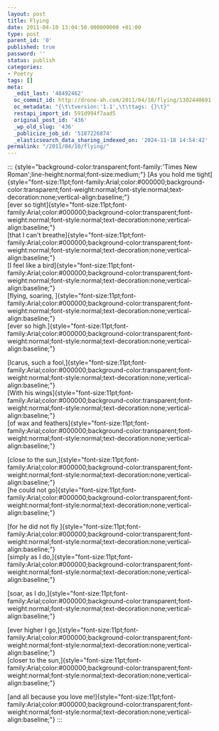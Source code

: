 ```yaml
---
layout: post
title: Flying
date: 2011-04-10 13:04:50.000000000 +01:00
type: post
parent_id: '0'
published: true
password: ''
status: publish
categories:
- Poetry
tags: []
meta:
  _edit_last: '48492462'
  oc_commit_id: http://drone-ah.com/2011/04/10/flying/1302440691
  oc_metadata: "{\t\tversion:'1.1',\t\ttags: {}\t}"
  restapi_import_id: 591d994f7aad5
  original_post_id: '436'
  _wp_old_slug: '436'
  _publicize_job_id: '5187226874'
  _elasticsearch_data_sharing_indexed_on: '2024-11-18 14:54:42'
permalink: "/2011/04/10/flying/"
---
```


::: {style="background-color:transparent;font-family:'Times New Roman';line-height:normal;font-size:medium;"}
[As you hold me
tight]{style="font-size:11pt;font-family:Arial;color:#000000;background-color:transparent;font-weight:normal;font-style:normal;text-decoration:none;vertical-align:baseline;"}\
[ever so
tight]{style="font-size:11pt;font-family:Arial;color:#000000;background-color:transparent;font-weight:normal;font-style:normal;text-decoration:none;vertical-align:baseline;"}\
[that I can't
breathe]{style="font-size:11pt;font-family:Arial;color:#000000;background-color:transparent;font-weight:normal;font-style:normal;text-decoration:none;vertical-align:baseline;"}\
[I feel like a
bird]{style="font-size:11pt;font-family:Arial;color:#000000;background-color:transparent;font-weight:normal;font-style:normal;text-decoration:none;vertical-align:baseline;"}\
[flying, soaring,
]{style="font-size:11pt;font-family:Arial;color:#000000;background-color:transparent;font-weight:normal;font-style:normal;text-decoration:none;vertical-align:baseline;"}\
[ever so
high.]{style="font-size:11pt;font-family:Arial;color:#000000;background-color:transparent;font-weight:normal;font-style:normal;text-decoration:none;vertical-align:baseline;"}

[Icarus, such a
fool,]{style="font-size:11pt;font-family:Arial;color:#000000;background-color:transparent;font-weight:normal;font-style:normal;text-decoration:none;vertical-align:baseline;"}\
[With his
wings]{style="font-size:11pt;font-family:Arial;color:#000000;background-color:transparent;font-weight:normal;font-style:normal;text-decoration:none;vertical-align:baseline;"}\
[of wax and
feathers]{style="font-size:11pt;font-family:Arial;color:#000000;background-color:transparent;font-weight:normal;font-style:normal;text-decoration:none;vertical-align:baseline;"}

[close to the
sun,]{style="font-size:11pt;font-family:Arial;color:#000000;background-color:transparent;font-weight:normal;font-style:normal;text-decoration:none;vertical-align:baseline;"}\
[he could not
go]{style="font-size:11pt;font-family:Arial;color:#000000;background-color:transparent;font-weight:normal;font-style:normal;text-decoration:none;vertical-align:baseline;"}

[for he did not fly
]{style="font-size:11pt;font-family:Arial;color:#000000;background-color:transparent;font-weight:normal;font-style:normal;text-decoration:none;vertical-align:baseline;"}\
[simply as I
do,]{style="font-size:11pt;font-family:Arial;color:#000000;background-color:transparent;font-weight:normal;font-style:normal;text-decoration:none;vertical-align:baseline;"}

[soar, as I
do,]{style="font-size:11pt;font-family:Arial;color:#000000;background-color:transparent;font-weight:normal;font-style:normal;text-decoration:none;vertical-align:baseline;"}

[ever higher I
go,]{style="font-size:11pt;font-family:Arial;color:#000000;background-color:transparent;font-weight:normal;font-style:normal;text-decoration:none;vertical-align:baseline;"}\
[closer to the
sun,]{style="font-size:11pt;font-family:Arial;color:#000000;background-color:transparent;font-weight:normal;font-style:normal;text-decoration:none;vertical-align:baseline;"}

[and all because you love
me!]{style="font-size:11pt;font-family:Arial;color:#000000;background-color:transparent;font-weight:normal;font-style:normal;text-decoration:none;vertical-align:baseline;"}
:::
